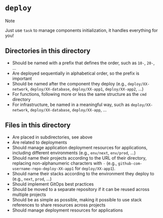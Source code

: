 # `deploy`

> [!NOTE]
> Just use `task` to manage components initialization, it handles everything for you!

## Directories in this directory

- Should be named with a prefix that defines the order, such as `10-`, `20-`, ...
- Are deployed sequentially in alphabetical order, so the prefix is important
- Should be named after the component they deploy (e.g., `deploy/XX-network`, `deploy/XX-database`, `deploy/XX-app1`, `deploy/XX-app2`, ...)
- For functions, following more or less the same structure as the `cmd` directory
- For infrastructure, be named in a meaningful way, such as `deploy/XX-network`, `deploy/XX-database`, `deploy/XX-app`, ...

## Files in this directory

- Are placed in subdirectories, see above
- Are related to deployments
- Should manage application deployment resources for applications, including different environments (e.g., `env/next`, `env/prod`, ...)
- Should name their projects according to the URL of their directory, replacing non-alphanumeric characters with `-` (e.g., `github-com-username-repo-deploy-XX-app1` for `deploy/XX-app1`).
- Should name their stacks according to the environment they deploy to (e.g., `next`, `prod`, ...)
- Should implement GitOps best practices
- Should be moved to a separate repository if it can be reused across multiple projects
- Should be as simple as possible, making it possible to use stack references to share resources across projects
- Should manage deployment resources for applications

